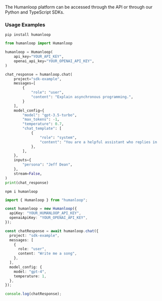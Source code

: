 The Humanloop platform can be accessed through the API or through our Python and TypeScript SDKs.

<Cards>
  <Card
    title="Python ↗"
    icon="fa-brands fa-python"
    href="https://pypi.org/project/humanloop/"
  />
  <Card
    title="JavaScript/TypeScript ↗"
    icon="fa-brands fa-node"
    icon="fa-brands fa-js"
    href="https://www.npmjs.com/package/humanloop"
  />
</Cards>

### Usage Examples

<Tabs>
<Tab title="Python SDK">

```shell title="Installation"
pip install humanloop
```

```python title="Example usage"
from humanloop import Humanloop

humanloop = Humanloop(
    api_key="YOUR_API_KEY",
    openai_api_key="YOUR_OPENAI_API_KEY",
)

chat_response = humanloop.chat(
    project="sdk-example",
    messages=[
        {
            "role": "user",
            "content": "Explain asynchronous programming.",
        }
    ],
    model_config={
        "model": "gpt-3.5-turbo",
        "max_tokens": -1,
        "temperature": 0.7,
        "chat_template": [
            {
                "role": "system",
                "content": "You are a helpful assistant who replies in the style of {{persona}}.",
            },
        ],
    },
    inputs={
        "persona": "Jeff Dean",
    },
    stream=False,
)
print(chat_response)
```

</Tab>
<Tab title="TypeScript SDK">

```shell title="Installation"
npm i humanloop
```

```typescript title="Example usage"
import { Humanloop } from "humanloop";

const humanloop = new Humanloop({
  apiKey: "YOUR_HUMANLOOP_API_KEY",
  openaiApiKey: "YOUR_OPENAI_API_KEY",
});

const chatResponse = await humanloop.chat({
  project: "sdk-example",
  messages: [
    {
      role: "user",
      content: "Write me a song",
    },
  ],
  model_config: {
    model: "gpt-4",
    temperature: 1,
  },
});

console.log(chatResponse);
```

</Tab>
</Tabs>
